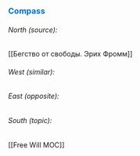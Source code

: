 




### <span style="color:#0070c0">Compass</span>
###### North (source):
[[Бегство от свободы. Эрих Фромм]]

###### West (similar):


###### East (opposite):


###### South (topic):
[[Free Will MOC]]
